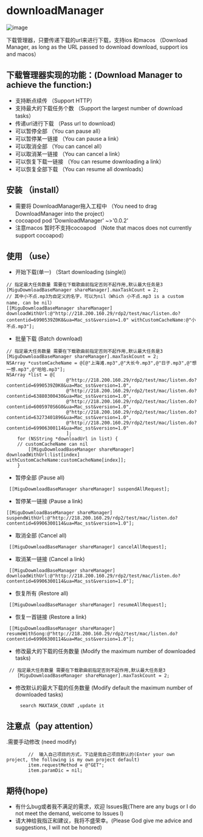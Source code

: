 # downloadManager
![image](https://github.com/liudiange/downloadManager/blob/master/Simulator%20Screen%20Shot%20-%20iPhone%206s%20-%202017-12-01%20at%2010.03.44.png)

下载管理器，只要传递下载的url来进行下载，支持ios 和macos      （Download Manager, as long as the URL passed to download download, support ios and macos）
 
## 下载管理器实现的功能：(Download Manager to achieve the function:)
- 支持断点续传  （Support HTTP）
- 支持最大的下载任务个数 （Support the largest number of download tasks）
- 传递url进行下载  （Pass url to download）
- 可以暂停全部  （You can pause all）
- 可以暂停某一链接  （You can pause a link）
- 可以取消全部  （You can cancel all）
- 可以取消某一链接 （You can cancel a link）
- 可以恢复下载一链接 （You can resume downloading a link）
- 可以恢复全部下载 （You can resume all downloads）

## 安装 （install）
- 需要将 DownloadManager拖入工程中  （You need to drag DownloadManager into the project）
- cocoapod pod 'DownloadManager' ~>'0.0.2'
- 注意macos 暂时不支持cocoapod  （Note that macos does not currently support cocoapod）
## 使用 （use）
- 开始下载(单一) （Start downloading (single))
````objc
// 指定最大任务数量 需要在下载歌曲前指定否则不起作用,默认最大任务是3
[MiguDowmloadBaseManager shareManager].maxTaskCount = 2;
// 其中小不点.mp3为自定义的名字，可以为nil（Which 小不点.mp3 is a custom name, can be nil）
[[MiguDowmloadBaseManager shareManager] downloadWithUrl:@"http://218.200.160.29/rdp2/test/mac/listen.do?contentid=6990539Z0K8&ua=Mac_sst&version=1.0" withCustomCacheName:@"小不点.mp3"];

````
- 批量下载 (Batch download)
````objc
// 指定最大任务数量 需要在下载歌曲前指定否则不起作用,默认最大任务是3
[MiguDowmloadBaseManager shareManager].maxTaskCount = 2;
NSArray *customCacheName = @[@"上海滩.mp3",@"大长今.mp3",@"日子.mp3",@"想一想.mp3",@"哈哈.mp3"];
NSArray *list = @[
                      @"http://218.200.160.29/rdp2/test/mac/listen.do?contentid=6990539Z0K8&ua=Mac_sst&version=1.0",
                      @"http://218.200.160.29/rdp2/test/mac/listen.do?contentid=63880300430&ua=Mac_sst&version=1.0",
                      @"http://218.200.160.29/rdp2/test/mac/listen.do?contentid=6005970S6G0&ua=Mac_sst&version=1.0",
                      @"http://218.200.160.29/rdp2/test/mac/listen.do?contentid=63273401896&ua=Mac_sst&version=1.0",
                      @"http://218.200.160.29/rdp2/test/mac/listen.do?contentid=69906300114&ua=Mac_sst&version=1.0"
                      ];
    for (NSString *downloadUrl in list) {
    // customCacheName can nil 
        [[MiguDowmloadBaseManager shareManager] downloadWithUrl:list[index] withCustomCacheName:customCacheName[index]];
    }
````
- 暂停全部 (Pause all)
````objc
 [[MiguDowmloadBaseManager shareManager] suspendAllRequest];
````
- 暂停某一链接 (Pause a link)
````objc
[[MiguDowmloadBaseManager shareManager] suspendWithUrl:@"http://218.200.160.29/rdp2/test/mac/listen.do?contentid=69906300114&ua=Mac_sst&version=1.0"];
````
- 取消全部 (Cancel all)
````objc
 [[MiguDowmloadBaseManager shareManager] cancelAllRequest];
````
- 取消某一链接 (Cancel a link)
````objc
 [[MiguDowmloadBaseManager shareManager] downloadWithUrl:@"http://218.200.160.29/rdp2/test/mac/listen.do?contentid=69906300114&ua=Mac_sst&version=1.0"];
````
- 恢复所有 (Restore all)
````objc
 [[MiguDowmloadBaseManager shareManager] resumeAllRequest];
````
- 恢复一首链接 (Restore a link)
````objc
 [[MiguDowmloadBaseManager shareManager] resumeWithSong:@"http://218.200.160.29/rdp2/test/mac/listen.do?contentid=69906300114&ua=Mac_sst&version=1.0"];
```` 
- 修改最大的下载的任务数量 (Modify the maximum number of downloaded tasks)
````objc
 // 指定最大任务数量 需要在下载歌曲前指定否则不起作用,默认最大任务是3
    [MiguDowmloadBaseManager shareManager].maxTaskCount = 2;
````
- 修改默认的最大下载的任务数量 (Modify default the maximum number of downloaded tasks)
````objc
     search MAXTASK_COUNT ,update it
````
## 注意点（pay attention）
.需要手动修改 (need modify)
```objc
        //  输入自己项目的方式，下边是我自己项目默认的(Enter your own project, the following is my own project default)
        item.requestMethod = @"GET";
        item.paramDic = nil;
````
## 期待(hope)
- 有什么bug或者我不满足的需求，欢迎 Issues我(There are any bugs or I do not meet the demand, welcome to Issues I)
- 请大神给我指正和建议，我将不盛荣幸。(Please God give me advice and suggestions, I will not be honored)

 






